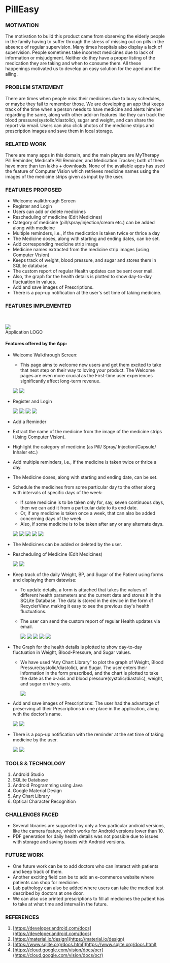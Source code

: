 # PillEasy

### MOTIVATION

The motivation to build this product came from observing the elderly people in the family having to suffer through the stress of missing out on pills in the absence of regular supervision. Many times hospitals also display a lack of supervision. People sometimes take incorrect medicines due to lack of information or misjudgment. Neither do they have a proper listing of the medication they are taking and when to consume them. All these happenings motivated us to develop an easy solution for the aged and the ailing.

### PROBLEM STATEMENT

There are times when people miss their medicines due to busy schedules, or maybe they fail to remember those. We are developing an app that keeps track of the time when a person needs to have medicine and alerts him/her regarding the same, along with other add-on features like they can track the blood pressure(systolic/diastolic), sugar and weight, and can share the report via email. Users can also click photos of the medicine strips and prescription images and save them in local storage.

### RELATED WORK

There are many apps in this domain, and the main players are MyTherapy Pill Reminder, Medisafe Pill Reminder, and Medication Tracker; both of them have more than ten lakhs + downloads. None of the available apps has used the feature of Computer Vision which retrieves medicine names using the images of the medicine strips given as input by the user.

### FEATURES PROPOSED

- Welcome walkthrough Screen
- Register and Login
- Users can add or delete medicines
- Rescheduling of medicine (Edit Medicines)
- Category of medicine (pill/spray/injection/cream etc.) can be added along with medicine
- Multiple reminders, i.e., if the medication is taken twice or thrice a day
- The Medicine doses, along with starting and ending dates, can be set.
- Add corresponding medicine strip image
- Medicine names extracted from the medicine strip images (using Computer Vision)
- Keeps track of weight, blood pressure, and sugar and stores them in SQLite database.
- The custom report of regular Health updates can be sent over mail.
- Also, the graph for the health details is plotted to show day-to-day fluctuation in values.
- Add and save images of Prescriptions.
- There is a pop-up notification at the user's set time of taking medicine.

### FEATURES IMPLEMENTED
<br>

![](PillEasy_App_Images/logo.png)
<br>
Application LOGO

#### Features offered by the App:
- Welcome Walkthrough Screen:
  - This page aims to welcome new users and get them excited to take that next step on their way to loving your product. The Welcome pages are even more crucial as the First-time user experiences significantly affect long-term revenue.
  
  ![](PillEasy_App_Images/walkthrough_1.png)
  ![](PillEasy_App_Images/walkthrough_2.png)
  <br>

- Register and Login

  ![](PillEasy_App_Images/register_1.png)
  ![](PillEasy_App_Images/register_2.png)
  ![](PillEasy_App_Images/login_1.png)
  ![](PillEasy_App_Images/login_2.png)
  <br>

- Add a Reminder

- Extract the name of the medicine from the image of the medicine strips (Using Computer Vision).
- Highlight the category of medicine (as Pill/ Spray/ Injection/Capsule/ Inhaler etc.)
- Add multiple reminders, i.e., if the medicine is taken twice or thrice a day.
- The Medicine doses, along with starting and ending date, can be set.
- Schedule the medicines from some particular day to the other along with intervals of specific days of the week:
  - If some medicine is to be taken only for, say, seven continuous days, then we can add it from a particular date to its end date.
  - Or, if any medicine is taken once a week, that can also be added concerning days of the week.
  - Also, if some medicine is to be taken after any or any alternate days.

  ![](PillEasy_App_Images/schedule_1.png)
  ![](PillEasy_App_Images/schedule_2.png)
  ![](PillEasy_App_Images/schedule_3.png)
  ![](PillEasy_App_Images/schedule_4.png)
  ![](PillEasy_App_Images/schedule_5.png)
  <br>

- The Medicines can be added or deleted by the user.

- Rescheduling of Medicine (Edit Medicines)

  ![](PillEasy_App_Images/reschedule_1.png)
  ![](PillEasy_App_Images/reschedule_2.png)
  <br>

- Keep track of the daily Weight, BP, and Sugar of the Patient using forms and displaying them datewise:
  - To update details, a form is attached that takes the values of different health parameters and the current date and stores it in the SQLite Database. The data is stored in the device in the form of RecyclerView, making it easy to see the previous day's health fluctuations.
  - The user can send the custom report of regular Health updates via email.
    
    ![](PillEasy_App_Images/keep_track_1.png)
    ![](PillEasy_App_Images/keep_track_2.png)
    ![](PillEasy_App_Images/keep_track_3.png)
    ![](PillEasy_App_Images/keep_track_4.png)
    ![](PillEasy_App_Images/keep_track_5.png)
    <br>

- The Graph for the health details is plotted to show day-to-day fluctuation in Weight, Blood-Pressure, and Sugar values.
  - We have used “Any Chart Library” to plot the graph of Weight, Blood Pressure(systolic/diastolic), and Sugar. The user enters their information in the form prescribed, and the chart is plotted to take the date as the x-axis and blood pressure(systolic/diastolic), weight, and sugar on the y-axis.

    ![](PillEasy_App_Images/graph.png)
    <br>

- Add and save images of Prescriptions: The user had the advantage of preserving all their Prescriptions in one place in the application, along with the doctor’s name.

  ![](PillEasy_App_Images/save_prescription_1.png)
  ![](PillEasy_App_Images/save_prescription_2.png)
  <br>

- There is a pop-up notification with the reminder at the set time of taking medicine by the user.
  
  ![](PillEasy_App_Images/notification_1.png)
  ![](PillEasy_App_Images/notification_2.png)
  <br>

### TOOLS & TECHNOLOGY

1. Android Studio
2. SQLite Database
3. Android Programming using Java
4. Google Material Design
5. Any Chart Library
6. Optical Character Recognition

### CHALLENGES FACED

- Several libraries are supported by only a few particular android versions, like the camera feature, which works for Android versions lower than 10.
- PDF generation for daily health details was not possible due to issues with storage and saving issues with Android versions.

### FUTURE WORK

- One future work can be to add doctors who can interact with patients and keep track of them.
- Another exciting field can be to add an e-commerce website where patients can shop for medicine.
- Lab pathology can also be added where users can take the medical test described by doctors at one door.
- We can also use printed prescriptions to fill all medicines the patient has to take at what time and interval in the future.

### REFERENCES

1) [https://developer.android.com/docs](https://developer.android.com/docs)
2) [https://material.io/design](https://material.io/design)
3) [https://www.sqlite.org/docs.html](https://www.sqlite.org/docs.html)
4) [https://cloud.google.com/vision/docs/ocr](https://cloud.google.com/vision/docs/ocr)
